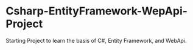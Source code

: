 ﻿# Csharp-EntityFramework-WepApi-Project
Starting Project to learn the basis of C#, Entity Framework, and WebApi.
